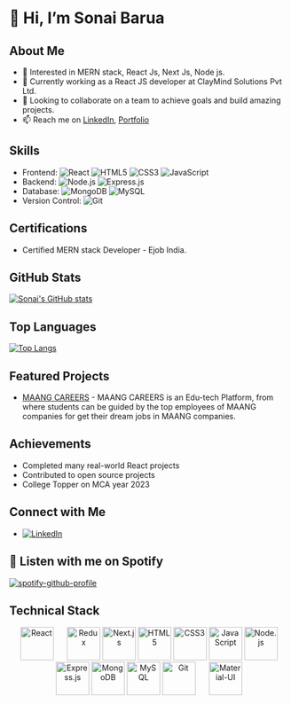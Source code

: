 # 👋 Hi, I’m Sonai Barua

## About Me
- 👀 Interested in MERN stack, React Js, Next Js, Node js.
- 🌱 Currently working as a React JS developer at ClayMind Solutions Pvt Ltd.
- 💼 Looking to collaborate on a team to achieve goals and build amazing projects.
- 📫 Reach me on [LinkedIn](https://www.linkedin.com/in/sonai-barua/), [Portfolio](https://port-folio-phi-neon.vercel.app/)

## Skills
- Frontend: 
  ![React](https://img.shields.io/badge/-React-61DAFB?logo=react&logoColor=white)
  ![HTML5](https://img.shields.io/badge/-HTML5-E34F26?logo=html5&logoColor=white)
  ![CSS3](https://img.shields.io/badge/-CSS3-1572B6?logo=css3&logoColor=white)
  ![JavaScript](https://img.shields.io/badge/-JavaScript-F7DF1E?logo=javascript&logoColor=black)
- Backend: 
  ![Node.js](https://img.shields.io/badge/-Node.js-339933?logo=node.js&logoColor=white)
  ![Express.js](https://img.shields.io/badge/-Express.js-000000?logo=express&logoColor=white)
- Database: 
  ![MongoDB](https://img.shields.io/badge/-MongoDB-47A248?logo=mongodb&logoColor=white)
  ![MySQL](https://img.shields.io/badge/-MySQL-4479A1?logo=mysql&logoColor=white)
- Version Control: 
  ![Git](https://img.shields.io/badge/-Git-F05032?logo=git&logoColor=white)

## Certifications
- Certified MERN stack Developer - Ejob India.

## GitHub Stats
[![Sonai's GitHub stats](https://github-readme-stats.vercel.app/api?username=LuminaryLogic-777&show_icons=true&theme=dark)](https://github.com/LuminaryLogic-777)

## Top Languages
[![Top Langs](https://github-readme-stats.vercel.app/api/top-langs/?username=LuminaryLogic-777&layout=compact&theme=dark)](https://github.com/LuminaryLogic-777)

## Featured Projects
- [MAANG CAREERS](https://www.maangcareers.com/) - MAANG CAREERS is an Edu-tech Platform, from where students can be guided by the top employees of MAANG companies for get their dream jobs in MAANG companies.

## Achievements
- Completed many real-world React projects
- Contributed to open source projects
- College Topper on MCA year 2023

## Connect with Me
- [![LinkedIn](https://img.shields.io/badge/-LinkedIn-0077B5?logo=linkedin&logoColor=white)](https://www.linkedin.com/in/sonai-barua/)

## 🎵 Listen with me on Spotify
[![spotify-github-profile](https://spotify-github-profile.vercel.app/api/view?uid=316ur5fiwzlzdoi7mkheyoegr3c4&cover_image=true&theme=compact&show_offline=false&background_color=121212&interchange=false)](https://spotify-github-profile.vercel.app/api/view?uid=316ur5fiwzlzdoi7mkheyoegr3c4&redirect=true)

## Technical Stack
<p align="center">
  <img src="https://cdn.jsdelivr.net/gh/devicons/devicon/icons/react/react-original-wordmark.svg" alt="React" width="60" height="60" />
  <img src="https://cdn.jsdelivr.net/gh/devicons/devicon/icons/redux/redux-original.svg" alt="Redux" width="60" height="60" style="margin-left: 20px;" />
  <img src="https://cdn.jsdelivr.net/gh/devicons/devicon/icons/nextjs/nextjs-original-wordmark.svg" alt="Next.js" width="60" height="60" />
  <img src="https://cdn.jsdelivr.net/gh/devicons/devicon/icons/html5/html5-original-wordmark.svg" alt="HTML5" width="60" height="60" />
  <img src="https://cdn.jsdelivr.net/gh/devicons/devicon/icons/css3/css3-original-wordmark.svg" alt="CSS3" width="60" height="60" />
  <img src="https://cdn.jsdelivr.net/gh/devicons/devicon/icons/javascript/javascript-original.svg" alt="JavaScript" width="60" height="60" />
  <img src="https://cdn.jsdelivr.net/gh/devicons/devicon/icons/nodejs/nodejs-original-wordmark.svg" alt="Node.js" width="60" height="60" />
  <img src="https://cdn.jsdelivr.net/gh/devicons/devicon/icons/express/express-original-wordmark.svg" alt="Express.js" width="60" height="60" />
  <img src="https://cdn.jsdelivr.net/gh/devicons/devicon/icons/mongodb/mongodb-original-wordmark.svg" alt="MongoDB" width="60" height="60" />
  <img src="https://cdn.jsdelivr.net/gh/devicons/devicon/icons/mysql/mysql-original-wordmark.svg" alt="MySQL" width="60" height="60" />
  <img src="https://cdn.jsdelivr.net/gh/devicons/devicon/icons/git/git-original-wordmark.svg" alt="Git" width="60" height="60" />
  <img src="https://cdn.jsdelivr.net/gh/devicons/devicon/icons/materialui/materialui-original.svg" alt="Material-UI" width="60" height="60" style="margin-left: 20px;" />
</p>
